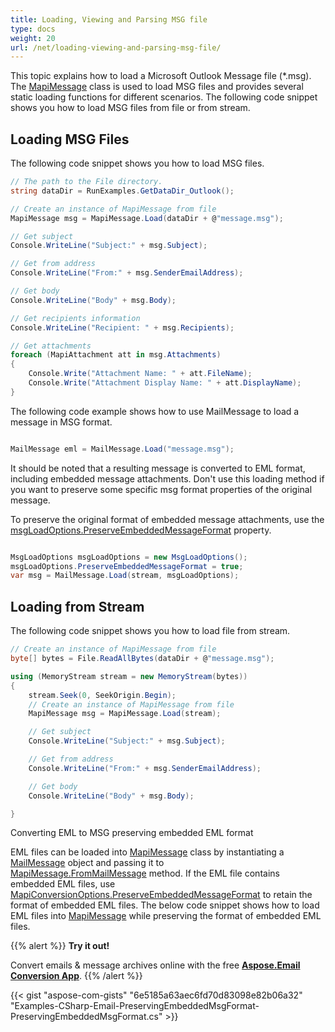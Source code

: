 ```yaml
---
title: Loading, Viewing and Parsing MSG file
type: docs
weight: 20
url: /net/loading-viewing-and-parsing-msg-file/
---
```



This topic explains how to load a Microsoft Outlook Message file (*.msg). The [MapiMessage](https://reference.aspose.com/email/net/aspose.email.mapi/mapimessage/) class is used to load MSG files and provides several static loading functions for different scenarios. The following code snippet shows you how to load MSG files from file or from stream.

## **Loading MSG Files**

The following code snippet shows you how to load MSG files.

```cs
// The path to the File directory.
string dataDir = RunExamples.GetDataDir_Outlook();

// Create an instance of MapiMessage from file
MapiMessage msg = MapiMessage.Load(dataDir + @"message.msg");

// Get subject
Console.WriteLine("Subject:" + msg.Subject);

// Get from address
Console.WriteLine("From:" + msg.SenderEmailAddress);

// Get body
Console.WriteLine("Body" + msg.Body);

// Get recipients information
Console.WriteLine("Recipient: " + msg.Recipients);

// Get attachments
foreach (MapiAttachment att in msg.Attachments)
{
    Console.Write("Attachment Name: " + att.FileName);
    Console.Write("Attachment Display Name: " + att.DisplayName);
}
```

The following code example shows how to use MailMessage to load a message in MSG format.

```csharp

MailMessage eml = MailMessage.Load("message.msg");

```

It should be noted that a resulting message is converted to EML format, including embedded message attachments. Don't use this loading method if you want to preserve some specific msg format properties of the original message.

To preserve the original format of embedded message attachments, use the [msgLoadOptions.PreserveEmbeddedMessageFormat](https://reference.aspose.com/email/net/aspose.email/loadoptions/preserveembeddedmessageformat/) property.

```csharp

MsgLoadOptions msgLoadOptions = new MsgLoadOptions();
msgLoadOptions.PreserveEmbeddedMessageFormat = true;
var msg = MailMessage.Load(stream, msgLoadOptions);

```

## **Loading from Stream**

The following code snippet shows you how to load file from stream.

```cs
// Create an instance of MapiMessage from file
byte[] bytes = File.ReadAllBytes(dataDir + @"message.msg");

using (MemoryStream stream = new MemoryStream(bytes))
{
    stream.Seek(0, SeekOrigin.Begin);
    // Create an instance of MapiMessage from file
    MapiMessage msg = MapiMessage.Load(stream);

    // Get subject
    Console.WriteLine("Subject:" + msg.Subject);

    // Get from address
    Console.WriteLine("From:" + msg.SenderEmailAddress);

    // Get body
    Console.WriteLine("Body" + msg.Body);

}
```

Converting EML to MSG preserving embedded EML format

EML files can be loaded into [MapiMessage](https://reference.aspose.com/email/net/aspose.email.mapi/mapimessage/) class by instantiating a [MailMessage](https://reference.aspose.com/email/net/aspose.email/mailmessage/) object and passing it to [MapiMessage.FromMailMessage](https://reference.aspose.com/email/net/aspose.email.mapi/mapimessage/frommailmessage/#frommailmessage/) method. If the EML file contains embedded EML files, use [MapiConversionOptions.PreserveEmbeddedMessageFormat](https://reference.aspose.com/email/net/aspose.email.mapi/mapiconversionoptions/preserveembeddedmessageformat/) to retain the format of embedded EML files. The below code snippet shows how to load EML files into [MapiMessage](https://reference.aspose.com/email/net/aspose.email.mapi/mapimessage/) while preserving the format of embedded EML files.

{{% alert %}}
**Try it out!**

Convert emails & message archives online with the free [**Aspose.Email Conversion App**](https://products.aspose.app/email/Conversion).
{{% /alert %}}

{{< gist "aspose-com-gists" "6e5185a63aec6fd70d83098e82b06a32" "Examples-CSharp-Email-PreservingEmbeddedMsgFormat-PreservingEmbeddedMsgFormat.cs" >}}
